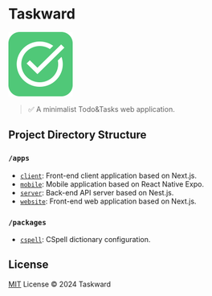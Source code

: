 # Taskward

<img src="/assets/logo.png" alt="Taskward" width="128" height="128" />

> ✅ A minimalist Todo&Tasks web application.

## Project Directory Structure

### `/apps`

- [`client`](/apps/client/README.md): Front-end client application based on Next.js.
- [`mobile`](/apps/mobile/README.md): Mobile application based on React Native Expo.
- [`server`](/apps/server/README.md): Back-end API server based on Nest.js.
- [`website`](/apps/website/README.md): Front-end web application based on Next.js.

### `/packages`

- [`cspell`](/packages/cspell/README.md): CSpell dictionary configuration.

## License

[MIT](/LICENSE) License &copy; 2024 Taskward
